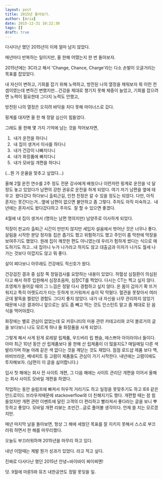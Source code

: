 ```yaml
---
layout: post
title: 2015년 돌아보기.
author: [Aria]
date: 2015-12-31 10:22:30
tags: []
draft: true
---
```


다사다난 했던 2015년이 이제 얼마 남지 않았다.

매년마다 반복하는 일이지만, 올 한해 어땠는지 한 번 돌아보자.

2015년에는 3C라고 해서 'Change, Chance, Charge'라는 다소 손발이 오글거리는 목표를 잡았었다.

내 자신이 변하고, 기회를 잡기 위해 노력하고, 방전된 나의 열정을 채워보자 뭐 이런 컨셉이였는데 변하긴 변했지만...건강을 제대로 챙기지 못해 체중이 늘었고, 기회를 잡으려면 노력이 필요한데 그다지 노력도 안했고,

방전된 나의 열정은 오히려 바닥을 치다 못해 마이너스로 갔다.

핑계를 대자면 올 한 해 정말 심신이 힘들었다.

그래도 올 한해 몇 가지 기억에 남는 것을 적어보자면,

1.   내가 운전을 하다니
2.   내 집이 생겨서 이사를 하다니
3.   내가 건강이 나빠지다니
4.   내가 화장품에 빠지다니
5.   내가 모바일 개편을 하다니

(...뭔 가 운율을 맞추고 싶었다...)

올해 2월 운전 연수를 2주 정도 전문 강사에게 배웠으나 이런저런 핑계로 운전을 넉 달 정도 놓고 있었다가 남편의 강한 권유로 운전을 하게 되었다. 여기 저기 남편을 옆에 태우고  왔다갔다 하다보니 출퇴근길, 인천 친정은 갈 수 있을 정도는 되었다. 다만, 아직 혼자는 못간다는거...옆에 남편이 없으면 불안하고 좀 그렇다. 주차도 아직 미숙하고.  내년에는 혼자서도 왔다갔다하고 주차도  잘 할 수 있으면 좋겠다.

4월에 내 집이 생겨서 (명의는 남편 명의지만) 남양주로 이사하게 되었다.

직장이 판교라 출퇴근 시간이 만만치 않지만 세입자 설움에서 벗어난 것은 너무나 좋다. 살림을 시작한 분당 정자동 집은 좁기도 했고 위험하기도 했고 주인이 좀 막판에 막장을 보여주기도 했었다. 원래 집이 깨끗한 편도 아니였는데 우리가 험하게 썼다는 식으로 매도하기도 하고...내 집이니 누가 나가라고 하지도 않고 대출금과 이자가 나가도 월세 나가는 것보다 아깝지도 않고 뭐 좋다.

살이 찌다보니 아무래도 건강에도 적신호가 왔다.

건강검진 결과 중 심장 쪽 정밀검사를 요망하는 내용이 있었다. 허혈성 심질환이 의심된다고 해서 하루 입원해서 심장초음파, 심장CT를 찍었다. 다시는 CT는 찍고 싶지 않다. 조영제가 들어갈 때의 그 느낌은 정말 다시 경험하고 싶지 않다. 온 몸이 갑자기 확 뜨거워지고 특히 아랫도리가 타는 듯하게 뜨거워져서 숨이 탁 막혔다. 혈관을 못찾아서 여러 군데 팔뚝을 찔렀던 경험도 그다지 좋지 않았다. 내가 내 자신을 너무 관리하지 않았기 때문에 나온 결과이니 앞으로는 살도 좀 빼고 먹는 것도 인스턴트 말고 좀 제대로 된 음식을 먹어야겠다.

화장에는 별로 관심이 없었는데 모 커뮤니티의 미용 관련 카테고리와 코덕 블로거의 글을 보다보니 나도 모르게 하나 둘 화장품을 사게 되었다.

그렇게 해서 사게 된게 로레알 립제품, 우드버리 립 펜슬, 에스쁘아 아이라이너 들이다. 아마 최근 10년 동안 산 립제품보다 올 한해 산 립제품이 더 많을지도? 매일매일 다른 색 발라가며 하늘 아래 같은 색 없다는 것을 깨닫는 것도 재밌다. 점점 로드샵 제품 보다 맥, 바비브라운, 베네피트 등 고렴이 제품들도 관심이 가기 시작한다. 내년에는 고렴이에도 투자해보자. (남편이 이 글을 싫어합니다.)

입사 첫 해에는 회사 전 사이트 개편, 그 다음 해에는 사이트 관리단 개편을 이어서 올해는 회사 사이트 모바일 개편을 하였다.

작업하는 동안 슬럼프에 빠져서 허우적 거리기도 하고 일정을 못맞추기도 하고 IE6 같은 안드로이드 브라우저때문에 stackoverflow와 더 친해지기도 했다. 개편할 때는 참 힘들었지만 개편 관련 이벤트에 달린 고객의 더 편리하고 빨라져서 좋다라는 글을 보니 뿌듯하고 좋았다. 모바일 개편 리뷰는 조만간...글로 풀어볼 생각이다. 언제 쓸 지는 모르겠지만.

매년 마지막 날을 돌아보면, 항상 그 해에 세웠던 목표를 잘 지키지 못해서 스스로 부끄러워 하면서 한 해를 마무리했다.

오늘도 부끄러워하며 2015년을 마무리 하고 있다.

내년 이맘때는 제발 뭔가 성과가 있었다. 라고 적고 싶다.

진짜로 다사다난 했던 2015년 안녕~바이바이 짜이찌옌!

덧. 9월에 마룬5와 뮤즈 내한공연도 정말 못잊을 일.